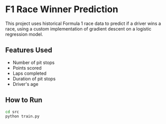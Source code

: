 # F1 Race Winner Prediction

This project uses historical Formula 1 race data to predict if a driver wins a race, using a custom implementation of gradient descent on a logistic regression model.

## Features Used
- Number of pit stops
- Points scored
- Laps completed
- Duration of pit stops
- Driver's age

## How to Run

```bash
cd src
python train.py
